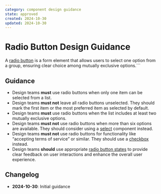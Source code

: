 ```yaml
---
category: component design guidance
state: approved
created: 2024-10-30
updated: 2024-10-30
---
```


# Radio Button Design Guidance

A [radio button](https://clarity.design/documentation/radio) is a form element that allows users to select one option from a group, ensuring clear choice among mutually exclusive options.```

## Guidance

- Design teams **must** use radio buttons when only one item can be selected from a list.
- Design teams **must not** leave all radio buttons unselected. They should mark the first item or the most preferred item as selected by default.
- Design teams **must** use radio buttons when the list includes at least two mutually exclusive options.
- Design teams **must not** use radio buttons when more than six options are available. They should consider using a [select](https://clarity.design/documentation/select) component instead.
- Design teams **must not** use radio buttons for functionality like “accepting terms of service” or similar. They should use a [checkbox](https://clarity.design/documentation/checkbox) instead.
- Design teams **should** use appropriate [radio button states](https://clarity.design/documentation/radio#states) to provide clear feedback on user interactions and enhance the overall user experience.

## Changelog

- **2024-10-30**: Initial guidance
